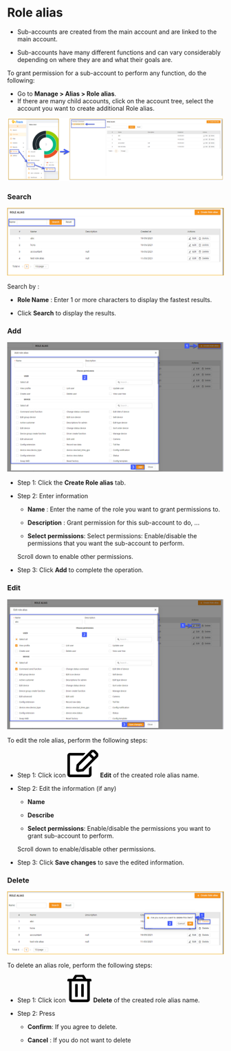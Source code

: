 
# Role alias

- Sub-accounts are created from the main account and are linked to the main account.

- Sub-accounts have many different functions and can vary considerably depending on where they are and what their goals are.

To grant permission for a sub-account to perform any function, do the following:

- Go to **Manage > Alias > Role alias**.
- If there are many child accounts, click on the account tree, select the account you want to create additional Role alias.

<span style="display:block;text-align:left">![active device ](/docs/assets/images/web-english/users/role-alias.png) 

### Search

<span style="display:block;text-align:left">![active device ](/docs/assets/images/web-english/users/search-role-alias.png)

Search by :

- **Role Name** : Enter 1 or more characters to display the fastest results.

- Click **Search** to display the results.

### Add

<span style="display:block;text-align:left">![active device ](/docs/assets/images/web-english/users/add-role-alias.png)

- Step 1: Click the **Create Role alias** tab.

- Step 2: Enter information

    - **Name** : Enter the name of the role you want to grant permissions to.

    - **Description** : Grant permission for this sub-account to do, ...

    - **Select permissions**: Select permissions: Enable/disable the permissions that you want the sub-account to perform.

    Scroll down to enable other permissions.

- Step 3: Click **Add** to complete the operation.

### Edit

<span style="display:block;text-align:left">![active device ](/docs/assets/images/web-english/users/edit-role-alias.png)

To edit the role alias, perform the following steps:

- Step 1: Click  icon <span class="icon-left svg-filter-info">![Ok](/docs/assets/images/web-interface/icon/SVG/edit.svg) **Edit**  of the created role alias name.

- Step 2: Edit the information (if any)

    - **Name**

    - **Describe**

    - **Select permissions**: Enable/disable the permissions you want to grant sub-account to perform. 
    
    Scroll down to enable/disable other permissions.

- Step 3: Click **Save changes** to save the edited information.

### Delete

<span style="display:block;text-align:left">![active device ](/docs/assets/images/web-english/users/delete-role-alias.png)

To delete an alias role, perform the following steps:

- Step 1: Click icon <span class="icon-left svg-filter-info">![Ok](/docs/assets/images/web-interface/icon/SVG/trash-alt.svg) **Delete**  of the created role alias name.

- Step 2: Press

    - **Confirm**: If you agree to delete.

    - **Cancel** : If you do not want to delete